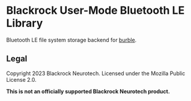 Blackrock User-Mode Bluetooth LE Library
========================================

Bluetooth LE file system storage backend for [burble].

[burble]: https://github.com/BlackrockNeurotech/burble/

Legal
-----

Copyright 2023 Blackrock Neurotech. Licensed under the Mozilla Public License 2.0.

**This is not an officially supported Blackrock Neurotech product.**
